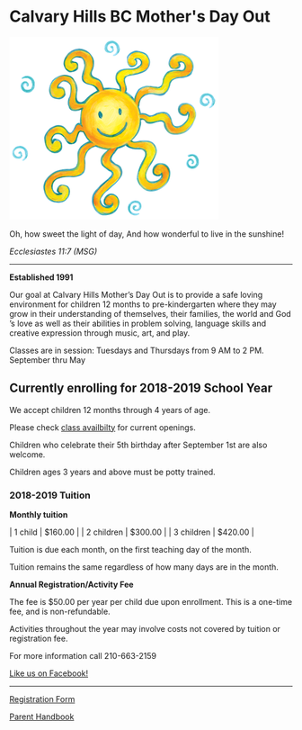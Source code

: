 # Calvary Hills BC Mother's Day Out
![](sun.png)

Oh, how sweet the light of day, 
And how wonderful to live in the sunshine!

*Ecclesiastes 11:7 (MSG)*

_____

**Established 1991**

Our goal at Calvary Hills Mother’s Day Out is to provide a safe loving environment for children 12 months to pre-kindergarten where they may grow in their understanding of themselves, their families, the world and God ’s love as well as their abilities in problem solving, language skills and creative expression through music, art, and play.

Classes are in session: Tuesdays and Thursdays from 9 AM to 2 PM. September thru May

## Currently enrolling for 2018-2019 School Year
We accept children 12 months through 4 years of age.

Please check [class availbilty](mdo_classes.md) for current openings.

Children who celebrate their 5th birthday after September 1st are also welcome.

Children ages 3 years and above must be potty trained.

### 2018-2019 Tuition

**Monthly tuition**

| 1 child  | $160.00 |
| 2 children | $300.00 |
| 3 children | $420.00 |

Tuition is due each month, on the first teaching day of the month.

Tuition remains the same regardless of how many days are in the month.

**Annual Registration/Activity Fee**

The fee is $50.00 per year per child due upon enrollment. This is a one-time fee, and is non-refundable.

Activities throughout the year may involve costs not covered by tuition or registration fee. 


For more information call 210-663-2159

[Like us on Facebook!](https://www.facebook.com/Calvary-Hills-Mothers-Day-Out-367721523418178/)

_____

[Registration Form](chbc_mdo_registration_form.pdf)

[Parent Handbook](mdo_parent_handbook.pdf)
